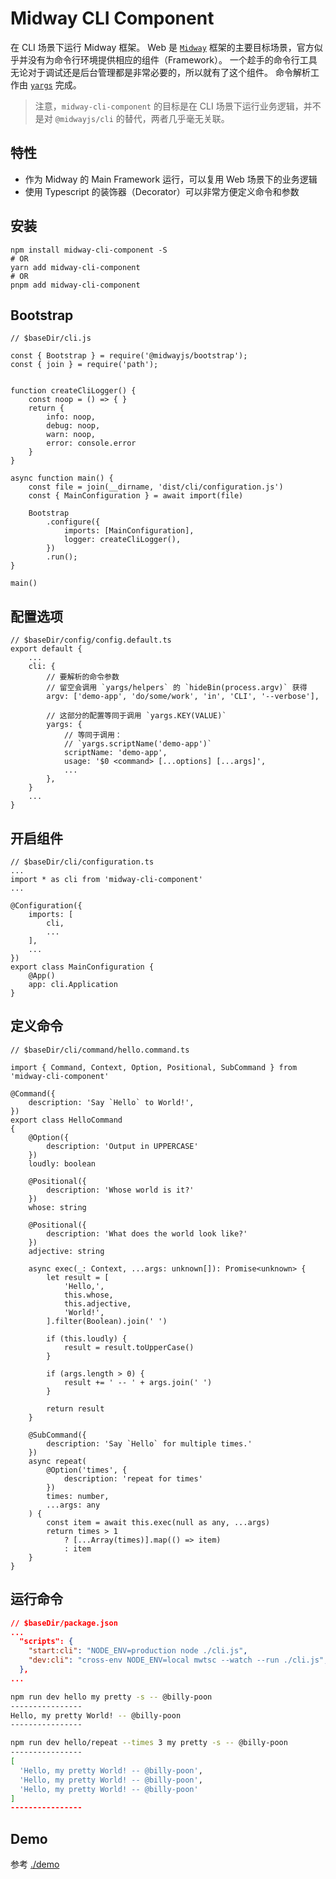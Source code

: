 # Midway CLI Component

在 CLI 场景下运行 Midway 框架。
Web 是 [`Midway`](https://github.com/midwayjs/midway) 框架的主要目标场景，官方似乎并没有为命令行环境提供相应的组件（Framework）。
一个趁手的命令行工具无论对于调试还是后台管理都是非常必要的，所以就有了这个组件。
命令解析工作由 [`yargs`](https://github.com/yargs/yargs) 完成。

> 注意，`midway-cli-component` 的目标是在 CLI 场景下运行业务逻辑，并不是对 `@midwayjs/cli` 的替代，两者几乎毫无关联。

## 特性

+ 作为 Midway 的 Main Framework 运行，可以复用 Web 场景下的业务逻辑
+ 使用 Typescript 的装饰器（Decorator）可以非常方便定义命令和参数

## 安装
```
npm install midway-cli-component -S
# OR
yarn add midway-cli-component
# OR
pnpm add midway-cli-component
```

## Bootstrap
```
// $baseDir/cli.js

const { Bootstrap } = require('@midwayjs/bootstrap');
const { join } = require('path');


function createCliLogger() {
    const noop = () => { }
    return {
        info: noop,
        debug: noop,
        warn: noop,
        error: console.error
    }
}

async function main() {
    const file = join(__dirname, 'dist/cli/configuration.js')
    const { MainConfiguration } = await import(file)

    Bootstrap
        .configure({
            imports: [MainConfiguration],
            logger: createCliLogger(),
        })
        .run();
}

main()
```

## 配置选项
```
// $baseDir/config/config.default.ts
export default {
    ...
    cli: {
        // 要解析的命令参数
        // 留空会调用 `yargs/helpers` 的 `hideBin(process.argv)` 获得
        argv: ['demo-app', 'do/some/work', 'in', 'CLI', '--verbose'],

        // 这部分的配置等同于调用 `yargs.KEY(VALUE)`
        yargs: {
            // 等同于调用：
            // `yargs.scriptName('demo-app')`
            scriptName: 'demo-app',
            usage: '$0 <command> [...options] [...args]',
            ...
        },
    }
    ...
}
```

## 开启组件
```
// $baseDir/cli/configuration.ts
...
import * as cli from 'midway-cli-component'
...

@Configuration({
    imports: [
        cli,
        ...
    ],
    ...
})
export class MainConfiguration {
    @App()
    app: cli.Application
}
```

## 定义命令
```
// $baseDir/cli/command/hello.command.ts

import { Command, Context, Option, Positional, SubCommand } from 'midway-cli-component'

@Command({
    description: 'Say `Hello` to World!',
})
export class HelloCommand
{
    @Option({
        description: 'Output in UPPERCASE'
    })
    loudly: boolean

    @Positional({
        description: 'Whose world is it?'
    })
    whose: string

    @Positional({
        description: 'What does the world look like?'
    })
    adjective: string

    async exec(_: Context, ...args: unknown[]): Promise<unknown> {
        let result = [
            'Hello,',
            this.whose,
            this.adjective,
            'World!',
        ].filter(Boolean).join(' ')

        if (this.loudly) {
            result = result.toUpperCase()
        }

        if (args.length > 0) {
            result += ' -- ' + args.join(' ')
        }

        return result
    }

    @SubCommand({
        description: 'Say `Hello` for multiple times.'
    })
    async repeat(
        @Option('times', {
            description: 'repeat for times'
        })
        times: number,
        ...args: any
    ) {
        const item = await this.exec(null as any, ...args)
        return times > 1
            ? [...Array(times)].map(() => item)
            : item
    }
}
```

## 运行命令
```json
// $baseDir/package.json
...
  "scripts": {
    "start:cli": "NODE_ENV=production node ./cli.js",
    "dev:cli": "cross-env NODE_ENV=local mwtsc --watch --run ./cli.js",
  },
...
```

```bash
npm run dev hello my pretty -s -- @billy-poon
----------------
Hello, my pretty World! -- @billy-poon
----------------

npm run dev hello/repeat --times 3 my pretty -s -- @billy-poon
----------------
[
  'Hello, my pretty World! -- @billy-poon',
  'Hello, my pretty World! -- @billy-poon',
  'Hello, my pretty World! -- @billy-poon'
]
----------------
```

## Demo

参考 [./demo](./demo)
